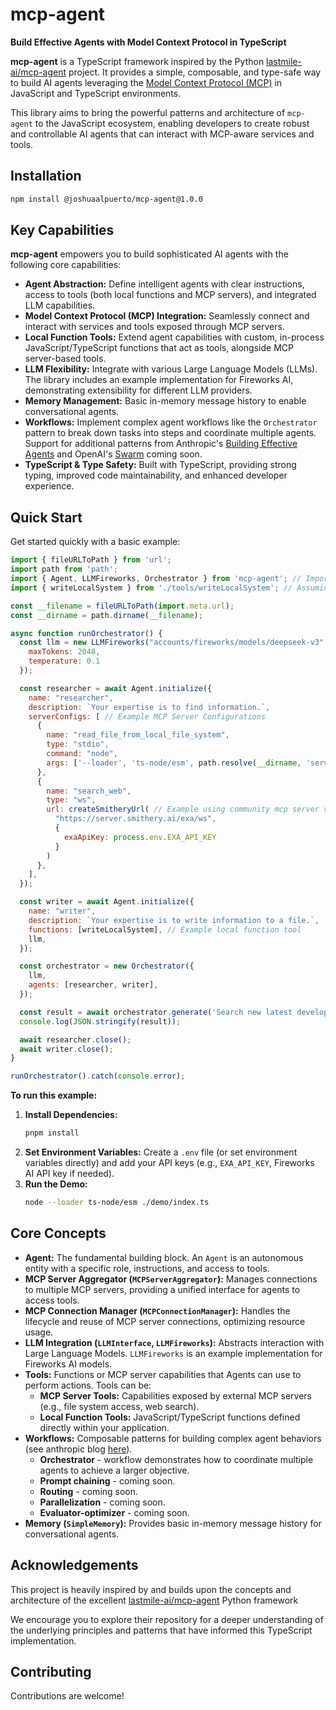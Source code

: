 # mcp-agent

**Build Effective Agents with Model Context Protocol in TypeScript**

**mcp-agent** is a TypeScript framework inspired by the Python [lastmile-ai/mcp-agent](https://github.com/lastmile-ai/mcp-agent) project. It provides a simple, composable, and type-safe way to build AI agents leveraging the [Model Context Protocol (MCP)](https://modelcontextprotocol.io/introduction) in JavaScript and TypeScript environments.

This library aims to bring the powerful patterns and architecture of `mcp-agent` to the JavaScript ecosystem, enabling developers to create robust and controllable AI agents that can interact with MCP-aware services and tools.

## Installation

```bash
npm install @joshuaalpuerto/mcp-agent@1.0.0
```

## Key Capabilities

**mcp-agent** empowers you to build sophisticated AI agents with the following core capabilities:

*   **Agent Abstraction:** Define intelligent agents with clear instructions, access to tools (both local functions and MCP servers), and integrated LLM capabilities.
*   **Model Context Protocol (MCP) Integration:** Seamlessly connect and interact with services and tools exposed through MCP servers.
*   **Local Function Tools:** Extend agent capabilities with custom, in-process JavaScript/TypeScript functions that act as tools, alongside MCP server-based tools.
*   **LLM Flexibility:** Integrate with various Large Language Models (LLMs). The library includes an example implementation for Fireworks AI, demonstrating extensibility for different LLM providers.
*   **Memory Management:** Basic in-memory message history to enable conversational agents.
*   **Workflows:** Implement complex agent workflows like the `Orchestrator` pattern to break down tasks into steps and coordinate multiple agents. Support for additional patterns from Anthropic's [Building Effective Agents](https://www.anthropic.com/research/building-effective-agents) and OpenAI's [Swarm](https://github.com/openai/swarm) coming soon.
*   **TypeScript & Type Safety:** Built with TypeScript, providing strong typing, improved code maintainability, and enhanced developer experience.

## Quick Start

Get started quickly with a basic example:

```js
import { fileURLToPath } from 'url';
import path from 'path';
import { Agent, LLMFireworks, Orchestrator } from 'mcp-agent'; // Import from your library name!
import { writeLocalSystem } from './tools/writeLocalSystem'; // Assuming you have example tools

const __filename = fileURLToPath(import.meta.url);
const __dirname = path.dirname(__filename);

async function runOrchestrator() {
  const llm = new LLMFireworks("accounts/fireworks/models/deepseek-v3", { // Example LLM from Fireworks
    maxTokens: 2048,
    temperature: 0.1
  });

  const researcher = await Agent.initialize({
    name: "researcher",
    description: `Your expertise is to find information.`,
    serverConfigs: [ // Example MCP Server Configurations
      {
        name: "read_file_from_local_file_system",
        type: "stdio",
        command: "node",
        args: ['--loader', 'ts-node/esm', path.resolve(__dirname, 'servers', 'readLocalFileSystem.ts'),]
      },
      {
        name: "search_web",
        type: "ws",
        url: createSmitheryUrl( // Example using community mcp server via @smithery/sdk
          "https://server.smithery.ai/exa/ws",
          {
            exaApiKey: process.env.EXA_API_KEY
          }
        )
      },
    ],
  });

  const writer = await Agent.initialize({
    name: "writer",
    description: `Your expertise is to write information to a file.`,
    functions: [writeLocalSystem], // Example local function tool
    llm,
  });

  const orchestrator = new Orchestrator({
    llm,
    agents: [researcher, writer],
  });

  const result = await orchestrator.generate('Search new latest developemnt about AI and write about it to `theory_on_ai.md` on my local machine. no need to verify the result.');
  console.log(JSON.stringify(result));

  await researcher.close();
  await writer.close();
}

runOrchestrator().catch(console.error);
```

**To run this example:**

1.  **Install Dependencies:**
    ```bash
    pnpm install
    ```
2.  **Set Environment Variables:** Create a `.env` file (or set environment variables directly) and add your API keys (e.g., `EXA_API_KEY`, Fireworks AI API key if needed).
3.  **Run the Demo:**
    ```bash
    node --loader ts-node/esm ./demo/index.ts
    ```

## Core Concepts

*   **Agent:** The fundamental building block. An `Agent` is an autonomous entity with a specific role, instructions, and access to tools.
*   **MCP Server Aggregator (`MCPServerAggregator`):** Manages connections to multiple MCP servers, providing a unified interface for agents to access tools.
*   **MCP Connection Manager (`MCPConnectionManager`):** Handles the lifecycle and reuse of MCP server connections, optimizing resource usage.
*   **LLM Integration (`LLMInterface`, `LLMFireworks`):**  Abstracts interaction with Large Language Models.  `LLMFireworks` is an example implementation for Fireworks AI models.
*   **Tools:**  Functions or MCP server capabilities that Agents can use to perform actions. Tools can be:
    *   **MCP Server Tools:** Capabilities exposed by external MCP servers (e.g., file system access, web search).
    *   **Local Function Tools:**  JavaScript/TypeScript functions defined directly within your application.
*   **Workflows:**  Composable patterns for building complex agent behaviors (see anthropic blog [here](https://www.anthropic.com/research/building-effective-agents)).
    *   **Orchestrator** - workflow demonstrates how to coordinate multiple agents to achieve a larger objective.
    *   **Prompt chaining** - coming soon.
    *   **Routing** - coming soon.
    *   **Parallelization** - coming soon.
    *   **Evaluator-optimizer** - coming soon.
*   **Memory (`SimpleMemory`):**  Provides basic in-memory message history for conversational agents.

## Acknowledgements

This project is heavily inspired by and builds upon the concepts and architecture of the excellent [lastmile-ai/mcp-agent](https://github.com/lastmile-ai/mcp-agent) Python framework

We encourage you to explore their repository for a deeper understanding of the underlying principles and patterns that have informed this TypeScript implementation.

## Contributing

Contributions are welcome!

